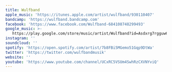 ```yaml
---
title: Wulfband
apple_music: 'https://itunes.apple.com/artist/wulfband/930110407'
bandcamp: 'https://wulfband.bandcamp.com'
facebook: 'https://www.facebook.com/Wulfband-684108748299493'
google_music: >-
   https://play.google.com/store/music/artist/Wulfband?id=Asdxrg7rgguw6quyqhz7svnr5qa
instagram: ''
soundcloud: ''
spotify: 'https://open.spotify.com/artist/7b8FBi5MGemo51Gqp9DtWa'
twitter: 'https://twitter.com/wulfbandmusik'
website: ''
youtube: 'https://www.youtube.com/channel/UCxRC5VSUm4SwhRzCXVNYviQ'
---
```

